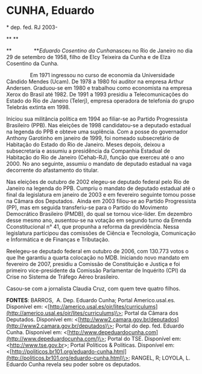 CUNHA, Eduardo
==============

\* dep. fed. RJ 2003-

** **

**               ***Eduardo Cosentino da Cunha*nasceu no Rio de Janeiro
no dia 29 de setembro de 1958, filho de Elcy Teixeira da Cunha e de Elza
Cosentino da Cunha.

                Em 1971 ingressou no curso de economia da Universidade
Cândido Mendes (Ucam). De 1978 a 1980 foi auditor na empresa Arthur
Andersen. Graduou-se em 1980 e trabalhou como economista na empresa
Xerox do Brasil até 1982. De 1991 a 1993 presidiu a Telecomunicações do
Estado do Rio de Janeiro (Telerj), empresa operadora de telefonia do
grupo Telebrás extinta em 1998.

Iniciou sua militância política em 1994 ao filiar-se ao Partido
Progressista Brasileiro (PPB). Nas eleições de 1998 candidatou-se a
deputado estadual na legenda do PPB e obteve uma suplência. Com a posse
do governador Anthony Garotinho em janeiro de 1999, foi nomeado
subsecretário de Habitação do Estado do Rio de Janeiro. Meses depois,
deixou a subsecretaria e assumiu a presidência da Companhia Estadual de
Habitação do Rio de Janeiro (Cehab-RJ), função que exerceu até o ano
2000. No ano seguinte, assumiu o mandato de deputado estadual na vaga
decorrente do afastamento do titular.

Nas eleições de outubro de 2002 elegeu-se deputado federal pelo Rio de
Janeiro na legenda do PPB. Cumpriu o mandato de deputado estadual até o
final da legislatura em janeiro de 2003 e em fevereiro seguinte tomou
posse na Câmara dos Deputados.  Ainda em 2003 filiou-se ao Partido
Progressista (PP), mas em seguida transferiu-se para o Partido do
Movimento Democrático Brasileiro (PMDB), do qual se tornou vice-líder.
Em dezembro desse mesmo ano, ausentou-se na votação em segundo turno da
Emenda Cconstitucional n° 41, que propunha a reforma da previdência.
Nessa legislatura participou das comissões de Ciência e Tecnologia,
Comunicação e Informática e de Finanças e Tributação.

Reelegeu-se deputado federal em outubro de 2006, com 130.773 votos o que
lhe garantiu a quarta colocação no MDB. Iniciando novo mandato em
fevereiro de 2007, presidiu a Comissão de Constituição e Justiça e foi
primeiro vice-presidente da Comissão Parlamentar de Inquérito (CPI) da
Crise no Sistema de Tráfego Aéreo brasileiro.

Casou-se com a jornalista Claudia Cruz, com quem teve quatro filhos.

**FONTES**: BARROS,  A. Dep. Eduardo Cunha; Portal Americo.usal.es.
Disponível em:
\<[http://americo.usal.es/oir/lites/curriculums](http://americo.usal.es/oir/lites/curriculums)\>;
Portal da Câmara dos Deputados. Disponível em:
\<[http://www2.camara.gov.br/deputados](http://www2.camara.gov.br/deputados)\>;
Portal do dep. fed. Eduardo Cunha. Disponível em:
\<[http://www.depeduardocunha.com](http://www.depeduardocunha.com/)\>;
Portal do TSE. Disponível em:
\<[http://w](http://w/)[w](http://ww/)[w](http://www/)[.](http://www.tse.gov.br/)[tse.gov.br](http://www.tse.gov.br/)\>;
Portal Políticos & Políticas. Disponível em:
\<[http://politicos.br101.org/eduardo-cunha.html](http://politicos.br101.org/eduardo-cunha.html)\>;
RANGEL, R; LOYOLA, L. Eduardo Cunha revela seu poder sobre os deputados.

  
